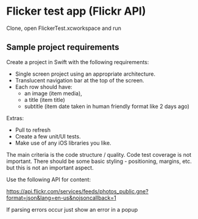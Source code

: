 Flicker test app (Flickr API)
===========================

Clone, open FlickerTest.xcworkspace and run

## Sample project requirements

Create a project in Swift with the following requirements:

* Single screen project using an appropriate architecture.
* Translucent navigation bar at the top of the screen.
* Each row should have: 
    * an image (item media), 
    * a title (item title) 
    * subtitle (item date taken in human friendly format like 2 days ago)

Extras:
* Pull to refresh
* Create a few unit/UI tests.
* Make use of any iOS libraries you like.

The main criteria is the code structure / quality.
Code test coverage is not important.
There should be some basic styling - positioning, margins, etc. but this is not an important aspect.

Use the following API for content:

https://api.flickr.com/services/feeds/photos_public.gne?format=json&lang=en-us&nojsoncallback=1

If parsing errors occur just show an error in a popup